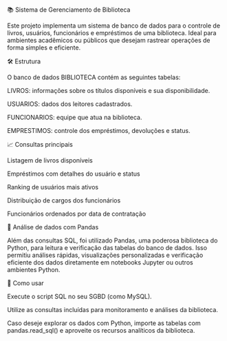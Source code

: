📚 Sistema de Gerenciamento de Biblioteca

Este projeto implementa um sistema de banco de dados para o controle de livros, usuários, funcionários e empréstimos de uma biblioteca. Ideal para ambientes acadêmicos ou públicos que desejam rastrear operações de forma simples e eficiente.

🛠️ Estrutura

O banco de dados BIBLIOTECA contém as seguintes tabelas:

LIVROS: informações sobre os títulos disponíveis e sua disponibilidade.

USUARIOS: dados dos leitores cadastrados.

FUNCIONARIOS: equipe que atua na biblioteca.

EMPRESTIMOS: controle dos empréstimos, devoluções e status.

📈 Consultas principais

Listagem de livros disponíveis

Empréstimos com detalhes do usuário e status

Ranking de usuários mais ativos

Distribuição de cargos dos funcionários

Funcionários ordenados por data de contratação

🧪 Análise de dados com Pandas

Além das consultas SQL, foi utilizado Pandas, uma poderosa biblioteca do Python, para leitura e verificação das tabelas do banco de dados. Isso permitiu análises rápidas, visualizações personalizadas e verificação eficiente dos dados diretamente em notebooks Jupyter ou outros ambientes Python.

🚀 Como usar

Execute o script SQL no seu SGBD (como MySQL).

Utilize as consultas incluídas para monitoramento e análises da biblioteca.

Caso deseje explorar os dados com Python, importe as tabelas com pandas.read_sql() e aproveite os recursos analíticos da biblioteca.

